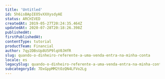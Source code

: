 ```yaml
---
title: 'Untitled'
id: 5h6isBApIEO5vXXXysdyAE
status: ARCHIVED
createdAt: 2019-05-27T20:24:35.464Z
updatedAt: 2020-07-28T20:18:26.398Z
publishedAt: 
firstPublishedAt: 
contentType: tutorial
productTeam: Financial
author: 7qy2DBsUp8U5P9lqV0JHfR
slug: quando-o-dinheiro-referente-a-uma-venda-entra-na-minha-conta
locale: es
legacySlug: quando-o-dinheiro-referente-a-uma-venda-entra-na-minha-conta
subcategoryId: 7DxGppMM2tOzQN4LFVo2Lg
---
```




